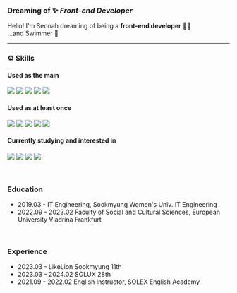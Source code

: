 ### Dreaming of :sparkles: <i>Front-end Developer</i>
<!--
**3eonah/3eonah** is a ✨ _special_ ✨ repository because its `README.md` (this file) appears on your GitHub profile.

Here are some ideas to get you started:

- 🔭 I’m currently working on ...
- 🌱 I’m currently learning 
- 👯 I’m looking to collaborate on ...
- 🤔 I’m looking for help with ...
- 💬 Ask me about ...
- 📫 How to reach me: ...
- 😄 Pronouns: ...
- ⚡ Fun fact: ...
-->

<!--:wave: [Profile](https://moored-pilot-de6.notion.site/7897b177208e447bbecece6b80e17246)

:pencil2: [Blog](https://velog.io/@3eonah) 
-->

Hello! I'm Seonah dreaming of being a <b>front-end developer</b> 👩‍💻
<br/> ...and Swimmer 🪼


<hr/>

### ⚙️ Skills
#### Used as the main
<img src="https://img.shields.io/badge/html5-E34F26?style=for-the-badge&logo=html5&logoColor=white"> <img src="https://img.shields.io/badge/css3-1572B6?style=for-the-badge&logo=css3&logoColor=white"> <img src="https://img.shields.io/badge/Javascript-F7DF1E?style=for-the-badge&logo=Javascript&logoColor=white">
<img src="https://img.shields.io/badge/React-61DAFB?style=for-the-badge&logo=React&logoColor=white"> <img src="https://img.shields.io/badge/Figma-F24E1E?style=for-the-badge&logo=Figma&logoColor=white">

#### Used as at least once
<img src="https://img.shields.io/badge/Redux-764ABC?style=for-the-badge&logo=Redux&logoColor=white"> <img src="https://img.shields.io/badge/Express-000000?style=for-the-badge&logo=Express&logoColor=white"> <img src="https://img.shields.io/badge/Next.js-000000?style=for-the-badge&logo=Next.js&logoColor=white"> <img src="https://img.shields.io/badge/MySQL-4479A1?style=for-the-badge&logo=MySQL&logoColor=white">  <img src="https://img.shields.io/badge/amazon aws-232F3E?style=for-the-badge&logo=amazonwebservices&logoColor=white"> 

#### Currently studying and interested in
<img src="https://img.shields.io/badge/react query-FF4154?style=for-the-badge&logo=react query&logoColor=white"> <img src="https://img.shields.io/badge/Web RTC-333333?style=for-the-badge&logo=WebRTC&logoColor=white"> <img src="https://img.shields.io/badge/Three.js-000000?style=for-the-badge&logo=Three.js&logoColor=white"> <img src="https://img.shields.io/badge/Blender-E87D0D?style=for-the-badge&logo=Blender&logoColor=white"> 

<br/>

### Education
- 2019.03 - IT Engineering, Sookmyung Women's Univ. IT Engineering
- 2022.09 - 2023.02 Faculty of Social and Cultural Sciences, European University Viadrina Frankfurt

<br/>

### Experience
- 2023.03 - LikeLion Sookmyung 11th
- 2023.03 - 2024.02 SOLUX 28th
- 2021.09 - 2022.02 English Instructor, SOLEX English Academy


